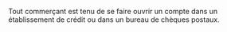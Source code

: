   
 Tout commerçant est tenu de se faire ouvrir un compte dans un établissement de crédit ou dans un bureau de chèques postaux.  

  
